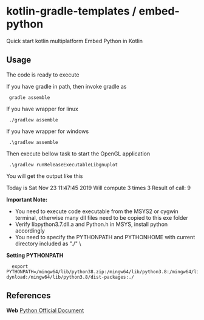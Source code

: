 # kotlin-gradle-templates / embed-python
Quick start kotlin multiplatform Embed Python in Kotlin

## Usage
The code is ready to execute

If you have gradle in path, then invoke gradle as

     gradle assemble

If you have wrapper for linux

     ./gradlew assemble

If you have wrapper for windows

     .\gradlew assemble

Then execute bellow task to start the OpenGL application

     .\gradlew runReleaseExecutableLibgnuplot
     
You will get the output like this

Today is Sat Nov 23 11:47:45 2019
Will compute 3 times 3
Result of call: 9


**Important Note:**
  * You need to execute code executable from the MSYS2 or cygwin terminal, otherwise many dll files need to be copied to this exe folder
  * Verify libpython3.7.dll.a and Python.h in MSYS, install python accordingly
  * You need to specify the PYTHONPATH and PYTHONHOME with current directory included as "./" \
  
**Setting PYTHONPATH**

      export PYTHONPATH=/mingw64/lib/python38.zip:/mingw64/lib/python3.8:/mingw64/lib/python3.8/lib-dynload:/mingw64/lib/python3.8/dist-packages:./

## References

 **Web** [Python Official Document](https://docs.python.org/3/extending/embedding.html#pure-embedding)
